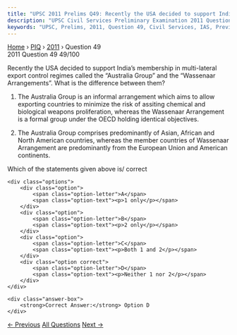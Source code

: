 ```yaml
---
title: "UPSC 2011 Prelims Q49: Recently the USA decided to support India’s membership in mu..."
description: "UPSC Civil Services Preliminary Examination 2011 Question 49 with options and answer"
keywords: "UPSC, Prelims, 2011, Question 49, Civil Services, IAS, Previous Year Questions"
---
```


<nav class="breadcrumb">
    <a href="../../">Home</a>
    <span>›</span>
    <a href="../">PIQ</a>
    <span>›</span>
    <a href="./">2011</a>
    <span>›</span>
    <span>Question 49</span>
</nav>

<div class="question-header">
    <div class="question-meta">
        <span class="year-badge">2011</span>
        <span class="question-number">Question 49</span>
        <span class="progress">49/100</span>
    </div>
    <div class="progress-bar">
        <div class="progress-fill" style="width: 49.0%"></div>
    </div>
</div>

<div class="question-content">
    <div class="question-text">
        <p>Recently the USA decided to support India’s membership in multi-lateral export control regimes called the “Australia Group” and the “Wassenaar Arrangements”. What is the difference between them?</p>
<ol>
<li>
<p>The Australia Group is an informal arrangement which aims to allow exporting countries to minimize the risk of assiting chemical and biological weapons proliferation, whereas the Wassenaar Arrangement is a formal group under the OECD holding identical objectives.</p>
</li>
<li>
<p>The Australia Group comprises predominantly of Asian, African and North American countries, whereas the member countries of Wassenaar Arrangement are predominantly from the European Union and American continents.</p>
</li>
</ol>
<p>Which of the statements given above is/ correct</p>
    </div>
    
    <div class="options">
        <div class="option">
            <span class="option-letter">A</span>
            <span class="option-text"><p>1 only</p></span>
        </div>
        <div class="option">
            <span class="option-letter">B</span>
            <span class="option-text"><p>2 only</p></span>
        </div>
        <div class="option">
            <span class="option-letter">C</span>
            <span class="option-text"><p>Both 1 and 2</p></span>
        </div>
        <div class="option correct">
            <span class="option-letter">D</span>
            <span class="option-text"><p>Neither 1 nor 2</p></span>
        </div>
    </div>

    <div class="answer-box">
        <strong>Correct Answer:</strong> Option D
    </div>
</div>

<div class="question-nav">
    <a href="../q048-consider-the-following-1-photosynthesis-2-respirat/" class="nav-btn prev">← Previous</a>
    <a href="../" class="nav-btn center">All Questions</a>
    <a href="../q050-the-surface-of-a-lake-is-frozen-in-severe-winter-b/" class="nav-btn next">Next →</a>
</div>
